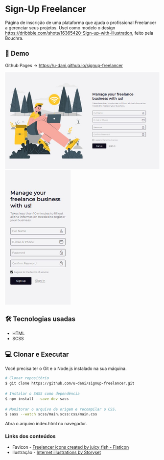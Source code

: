 # Sign-Up Freelancer

Página de inscrição de uma plataforma que ajuda o profissional Freelancer a gerenciar seus projetos. Usei como modelo o design https://dribbble.com/shots/16365420-Sign-up-with-illustration, feito pela Bouchra.

## 🌠 Demo
Github Pages -> https://u-dani.github.io/signup-freelancer

<img src="https://raw.githubusercontent.com/u-dani/signup-freelancer/main/images/demo-desktop.jpg"/>
<img src="https://raw.githubusercontent.com/u-dani/signup-freelancer/main/images/demo-mobile.jpg"/>

## 🛠 Tecnologias usadas

- HTML
- SCSS

## 💻 Clonar e Executar

Você precisa ter o Git e o Node.js instalado na sua máquina.

```bash
# Clonar repositório
$ git clone https://github.com/u-dani/signup-freelancer.git

# Instalar o SASS como dependência
$ npm install --save-dev sass

# Monitorar o arquivo de origem e recompilar o CSS.
$ sass --watch scss/main.scss:css/main.css
```

Abra o arquivo index.html no navegador.

### Links dos conteúdos

- Favicon - <a href="https://www.flaticon.com/free-icons/freelancer" title="freelancer icons">Freelancer icons created by juicy_fish - Flaticon</a>
- Ilustração - <a href="https://storyset.com/internet">Internet illustrations by Storyset</a>

